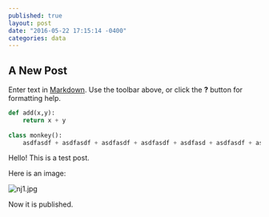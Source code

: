 ```yaml
---
published: true
layout: post
date: "2016-05-22 17:15:14 -0400"
categories: data
---
```



## A New Post

Enter text in [Markdown](http://daringfireball.net/projects/markdown/). Use the toolbar above, or click the **?** button for formatting help.

```python
def add(x,y):
	return x + y
    
class monkey():
	asdfasdf + asdfasdf + asdfasdf + asdfasdf + asdfasd + asdfasdf + asdfasdf + adsfasdf + asdfsadf + asdfasdfh + asdfasdfs + asdfasdfds + asfsdf + asdfsdf
```

Hello! This is a test post.

Here is an image:

![nj1.jpg]({{site.baseurl}}/_drafts/nj1.jpg)

Now it is published.

